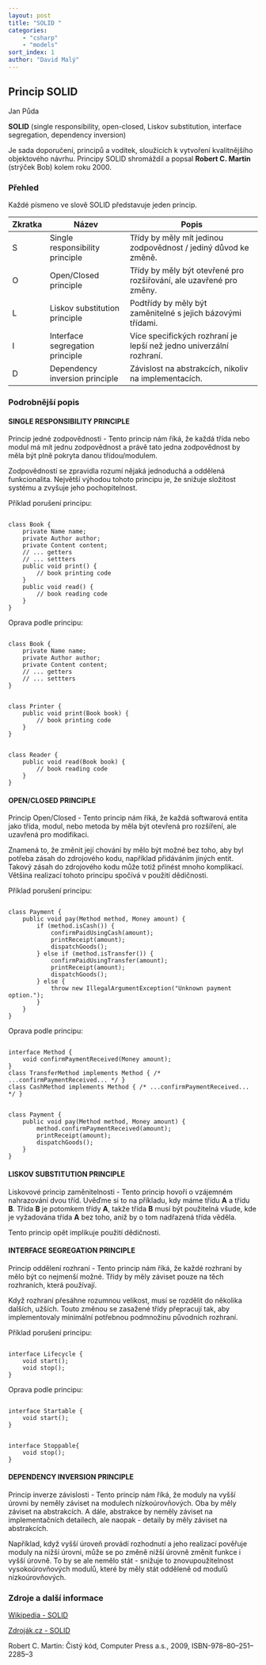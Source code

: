 ```yaml
---
layout: post
title: "SOLID "
categories:
    - "csharp"
    - "models"
sort_index: 1
author: "David Malý"
--- 
```



## Princip SOLID


Jan Půda



**SOLID** (single responsibility, open-closed, Liskov substitution, interface segregation, dependency inversion)



Je sada doporučení, principů a vodítek, sloužících k vytvoření kvalitnějšího objektového návrhu. Principy SOLID shromáždil a popsal **Robert C. Martin** (strýček Bob) kolem roku 2000.


### Přehled


Každé písmeno ve slově SOLID představuje jeden princip.


| Zkratka | Název | Popis |
| --- | --- | --- |
| S | Single responsibility principle |                                       Třídy by měly mít jedinou zodpovědnost / jediný důvod ke změně.                                   |
| O | Open/Closed principle |                                       Třídy by měly být otevřené pro rozšiřování, ale uzavřené pro změny.                                   |
| L | Liskov substitution principle |                                       Podtřídy by měly být zaměnitelné s jejich bázovými třídami.                                   |
| I | Interface segregation principle |                                       Více specifických rozhraní je lepší než jedno univerzální rozhraní.                                   |
| D | Dependency inversion principle |                                       Závislost na abstrakcích, nikoliv na implementacích.                                   |

### Podrobnější popis

#### SINGLE RESPONSIBILITY PRINCIPLE


Princip jedné zodpovědnosti - Tento princip nám říká, že každá třída nebo modul má mít jednu zodpovědnost a právě tato jedna zodpovědnost by měla být plně pokryta danou třídou/modulem.



Zodpovědností se zpravidla rozumí nějaká jednoduchá a oddělená funkcionalita. Největší výhodou tohoto principu je, že snižuje složitost systému a zvyšuje jeho pochopitelnost.



Příklad porušení principu:


```

class Book {
    private Name name;
    private Author author;
    private Content content;
    // ... getters
    // ... settters
    public void print() {
        // book printing code
    }
    public void read() {
        // book reading code
    }
}

```


Oprava podle principu:


```

class Book {
    private Name name;
    private Author author;
    private Content content;
    // ... getters
    // ... settters
}

```

```

class Printer {
    public void print(Book book) {
        // book printing code
    }
}

```

```

class Reader {
    public void read(Book book) {
        // book reading code
    }
}

```

#### OPEN/CLOSED PRINCIPLE


Princip Open/Closed - Tento princip nám říká, že každá softwarová entita jako třída, modul, nebo metoda by měla být otevřená pro rozšíření, ale uzavřená pro modifikaci.



Znamená to, že změnit její chování by mělo být možné bez toho, aby byl potřeba zásah do zdrojového kodu, například přidáváním jiných entit. Takový zásah do zdrojového kodu může totiž přinést mnoho komplikací. Většina realizací tohoto principu spočívá v použití dědičnosti.



Příklad porušení principu:


```

class Payment {
    public void pay(Method method, Money amount) {
        if (method.isCash()) {
            confirmPaidUsingCash(amount);
            printReceipt(amount);
            dispatchGoods();
        } else if (method.isTransfer()) {
            confirmPaidUsingTransfer(amount);
            printReceipt(amount);
            dispatchGoods();
        } else {
            throw new IllegalArgumentException("Unknown payment option.");
        }
    }
}

```


Oprava podle principu:


```

interface Method {
    void confirmPaymentReceived(Money amount);
}
class TransferMethod implements Method { /* ...confirmPaymentReceived... */ }
class CashMethod implements Method { /* ...confirmPaymentReceived... */ }

```

```

class Payment {
    public void pay(Method method, Money amount) {
        method.confirmPaymentReceived(amount);
        printReceipt(amount);
        dispatchGoods();
    }
}

```

#### LISKOV SUBSTITUTION PRINCIPLE


Liskovové princip zaměnitelnosti - Tento princip hovoří o vzájemném nahrazování dvou tříd. Uvěďme si to na příkladu, kdy máme třídu **A** a třídu **B**. Třída **B** je potomkem třídy **A**, takže třída **B** musí být použitelná všude, kde je vyžadována třída **A** bez toho, aniž by o tom nadřazená třída věděla.



Tento princip opět implikuje použití dědičnosti.


#### INTERFACE SEGREGATION PRINCIPLE


Princip oddělení rozhraní - Tento princip nám říká, že každé rozhraní by mělo být co nejmenší možné. Třídy by měly záviset pouze na těch rozhraních, která používají.



Když rozhraní přesáhne rozumnou velikost, musí se rozdělit do několika dalších, užších. Touto změnou se zasažené třídy přepracují tak, aby implementovaly minimální potřebnou podmnožinu původních rozhraní.



Příklad porušení principu:


```

interface Lifecycle {
    void start();
    void stop();
}

```


Oprava podle principu:


```

interface Startable {
    void start();
}

```

```

interface Stoppable{
    void stop();
}

```

#### DEPENDENCY INVERSION PRINCIPLE


Princip inverze závislosti - Tento princip nám říká, že moduly na vyšší úrovni by neměly záviset na modulech nízkoúrovňových. Oba by měly záviset na abstrakcích.  A dále, abstrakce by neměly záviset na implementačních detailech, ale naopak - detaily by měly záviset na abstrakcích.



Například, když vyšší úroveň provádí rozhodnutí a jeho realizací pověřuje moduly na nižší úrovni, může se po změně nižší úrovně změnit funkce i vyšší úrovně. To by se ale nemělo stát - snižuje to znovupoužitelnost vysokoúrovňových modulů, které by měly stát odděleně od modulů nízkoúrovňových.


### Zdroje a další informace


[Wikipedia - SOLID](https://en.wikipedia.org/wiki/SOLID_(object-oriented_design))



[Zdroják.cz - SOLID](https://www.zdrojak.cz/clanky/navrhove-principy-solid/)



Robert C. Martin: Čistý kód, Computer Press a.s., 2009, ISBN-978–80–251–2285–3
